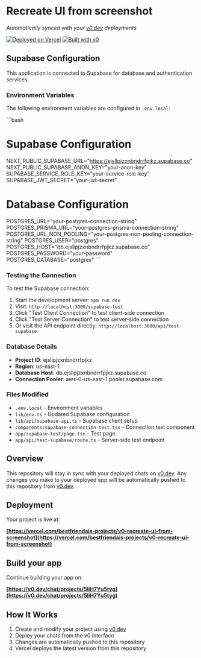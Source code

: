 # Recreate UI from screenshot

*Automatically synced with your [v0.dev](https://v0.dev) deployments*

[![Deployed on Vercel](https://img.shields.io/badge/Deployed%20on-Vercel-black?style=for-the-badge&logo=vercel)](https://vercel.com/bestfriendais-projects/v0-recreate-ui-from-screenshot)
[![Built with v0](https://img.shields.io/badge/Built%20with-v0.dev-black?style=for-the-badge)](https://v0.dev/chat/projects/5IiH7Yu5tyg)

## Supabase Configuration

This application is connected to Supabase for database and authentication services.

### Environment Variables

The following environment variables are configured in `.env.local`:

\`\`\`bash
# Supabase Configuration
NEXT_PUBLIC_SUPABASE_URL="https://ejsllpjzxnbndrrfpjkz.supabase.co"
NEXT_PUBLIC_SUPABASE_ANON_KEY="your-anon-key"
SUPABASE_SERVICE_ROLE_KEY="your-service-role-key"
SUPABASE_JWT_SECRET="your-jwt-secret"

# Database Configuration
POSTGRES_URL="your-postgres-connection-string"
POSTGRES_PRISMA_URL="your-postgres-prisma-connection-string"
POSTGRES_URL_NON_POOLING="your-postgres-non-pooling-connection-string"
POSTGRES_USER="postgres"
POSTGRES_HOST="db.ejsllpjzxnbndrrfpjkz.supabase.co"
POSTGRES_PASSWORD="your-password"
POSTGRES_DATABASE="postgres"
\`\`\`

### Testing the Connection

To test the Supabase connection:

1. Start the development server: `npm run dev`
2. Visit: `http://localhost:3000/supabase-test`
3. Click "Test Client Connection" to test client-side connection
4. Click "Test Server Connection" to test server-side connection
5. Or visit the API endpoint directly: `http://localhost:3000/api/test-supabase`

### Database Details

- **Project ID**: ejsllpjzxnbndrrfpjkz
- **Region**: us-east-1
- **Database Host**: db.ejsllpjzxnbndrrfpjkz.supabase.co
- **Connection Pooler**: aws-0-us-east-1.pooler.supabase.com

### Files Modified

- `.env.local` - Environment variables
- `lib/env.ts` - Updated Supabase configuration
- `lib/api/supabase-api.ts` - Supabase client setup
- `components/supabase-connection-test.tsx` - Connection test component
- `app/supabase-test/page.tsx` - Test page
- `app/api/test-supabase/route.ts` - Server-side test endpoint

## Overview

This repository will stay in sync with your deployed chats on [v0.dev](https://v0.dev).
Any changes you make to your deployed app will be automatically pushed to this repository from [v0.dev](https://v0.dev).

## Deployment

Your project is live at:

**[https://vercel.com/bestfriendais-projects/v0-recreate-ui-from-screenshot](https://vercel.com/bestfriendais-projects/v0-recreate-ui-from-screenshot)**

## Build your app

Continue building your app on:

**[https://v0.dev/chat/projects/5IiH7Yu5tyg](https://v0.dev/chat/projects/5IiH7Yu5tyg)**

## How It Works

1. Create and modify your project using [v0.dev](https://v0.dev)
2. Deploy your chats from the v0 interface
3. Changes are automatically pushed to this repository
4. Vercel deploys the latest version from this repository

